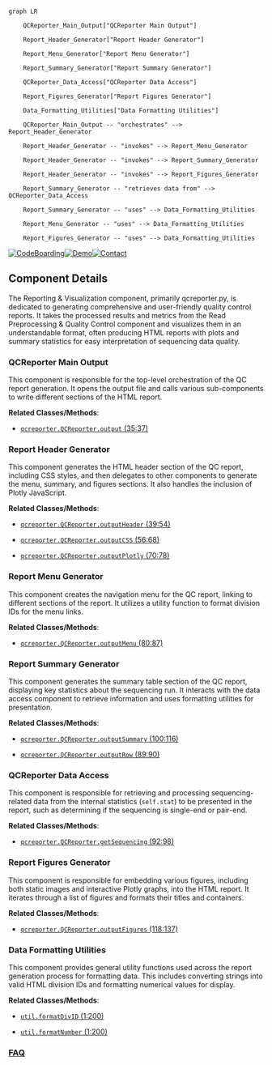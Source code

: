 ```mermaid

graph LR

    QCReporter_Main_Output["QCReporter Main Output"]

    Report_Header_Generator["Report Header Generator"]

    Report_Menu_Generator["Report Menu Generator"]

    Report_Summary_Generator["Report Summary Generator"]

    QCReporter_Data_Access["QCReporter Data Access"]

    Report_Figures_Generator["Report Figures Generator"]

    Data_Formatting_Utilities["Data Formatting Utilities"]

    QCReporter_Main_Output -- "orchestrates" --> Report_Header_Generator

    Report_Header_Generator -- "invokes" --> Report_Menu_Generator

    Report_Header_Generator -- "invokes" --> Report_Summary_Generator

    Report_Header_Generator -- "invokes" --> Report_Figures_Generator

    Report_Summary_Generator -- "retrieves data from" --> QCReporter_Data_Access

    Report_Summary_Generator -- "uses" --> Data_Formatting_Utilities

    Report_Menu_Generator -- "uses" --> Data_Formatting_Utilities

    Report_Figures_Generator -- "uses" --> Data_Formatting_Utilities

```

[![CodeBoarding](https://img.shields.io/badge/Generated%20by-CodeBoarding-9cf?style=flat-square)](https://github.com/CodeBoarding/GeneratedOnBoardings)[![Demo](https://img.shields.io/badge/Try%20our-Demo-blue?style=flat-square)](https://www.codeboarding.org/demo)[![Contact](https://img.shields.io/badge/Contact%20us%20-%20contact@codeboarding.org-lightgrey?style=flat-square)](mailto:contact@codeboarding.org)



## Component Details



The Reporting & Visualization component, primarily qcreporter.py, is dedicated to generating comprehensive and user-friendly quality control reports. It takes the processed results and metrics from the Read Preprocessing & Quality Control component and visualizes them in an understandable format, often producing HTML reports with plots and summary statistics for easy interpretation of sequencing data quality.



### QCReporter Main Output

This component is responsible for the top-level orchestration of the QC report generation. It opens the output file and calls various sub-components to write different sections of the HTML report.





**Related Classes/Methods**:



- <a href="https://github.com/OpenGene/AfterQC/blob/master/qcreporter.py#L35-L37" target="_blank" rel="noopener noreferrer">`qcreporter.QCReporter.output` (35:37)</a>





### Report Header Generator

This component generates the HTML header section of the QC report, including CSS styles, and then delegates to other components to generate the menu, summary, and figures sections. It also handles the inclusion of Plotly JavaScript.





**Related Classes/Methods**:



- <a href="https://github.com/OpenGene/AfterQC/blob/master/qcreporter.py#L39-L54" target="_blank" rel="noopener noreferrer">`qcreporter.QCReporter.outputHeader` (39:54)</a>

- <a href="https://github.com/OpenGene/AfterQC/blob/master/qcreporter.py#L56-L68" target="_blank" rel="noopener noreferrer">`qcreporter.QCReporter.outputCSS` (56:68)</a>

- <a href="https://github.com/OpenGene/AfterQC/blob/master/qcreporter.py#L70-L78" target="_blank" rel="noopener noreferrer">`qcreporter.QCReporter.outputPlotly` (70:78)</a>





### Report Menu Generator

This component creates the navigation menu for the QC report, linking to different sections of the report. It utilizes a utility function to format division IDs for the menu links.





**Related Classes/Methods**:



- <a href="https://github.com/OpenGene/AfterQC/blob/master/qcreporter.py#L80-L87" target="_blank" rel="noopener noreferrer">`qcreporter.QCReporter.outputMenu` (80:87)</a>





### Report Summary Generator

This component generates the summary table section of the QC report, displaying key statistics about the sequencing run. It interacts with the data access component to retrieve information and uses formatting utilities for presentation.





**Related Classes/Methods**:



- <a href="https://github.com/OpenGene/AfterQC/blob/master/qcreporter.py#L100-L116" target="_blank" rel="noopener noreferrer">`qcreporter.QCReporter.outputSummary` (100:116)</a>

- <a href="https://github.com/OpenGene/AfterQC/blob/master/qcreporter.py#L89-L90" target="_blank" rel="noopener noreferrer">`qcreporter.QCReporter.outputRow` (89:90)</a>





### QCReporter Data Access

This component is responsible for retrieving and processing sequencing-related data from the internal statistics (`self.stat`) to be presented in the report, such as determining if the sequencing is single-end or pair-end.





**Related Classes/Methods**:



- <a href="https://github.com/OpenGene/AfterQC/blob/master/qcreporter.py#L92-L98" target="_blank" rel="noopener noreferrer">`qcreporter.QCReporter.getSequencing` (92:98)</a>





### Report Figures Generator

This component is responsible for embedding various figures, including both static images and interactive Plotly graphs, into the HTML report. It iterates through a list of figures and formats their titles and containers.





**Related Classes/Methods**:



- <a href="https://github.com/OpenGene/AfterQC/blob/master/qcreporter.py#L118-L137" target="_blank" rel="noopener noreferrer">`qcreporter.QCReporter.outputFigures` (118:137)</a>





### Data Formatting Utilities

This component provides general utility functions used across the report generation process for formatting data. This includes converting strings into valid HTML division IDs and formatting numerical values for display.





**Related Classes/Methods**:



- <a href="https://github.com/OpenGene/AfterQC/blob/master/util.py#L1-L200" target="_blank" rel="noopener noreferrer">`util.formatDivID` (1:200)</a>

- <a href="https://github.com/OpenGene/AfterQC/blob/master/util.py#L1-L200" target="_blank" rel="noopener noreferrer">`util.formatNumber` (1:200)</a>









### [FAQ](https://github.com/CodeBoarding/GeneratedOnBoardings/tree/main?tab=readme-ov-file#faq)